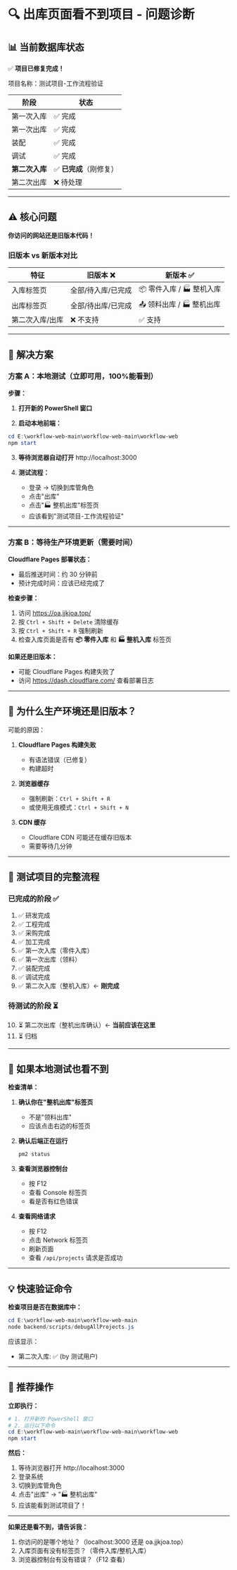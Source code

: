 # 🔍 出库页面看不到项目 - 问题诊断

## 📊 当前数据库状态

✅ **项目已修复完成！**

项目名称：测试项目-工作流程验证

| 阶段 | 状态 |
|------|------|
| 第一次入库 | ✅ 完成 |
| 第一次出库 | ✅ 完成 |
| 装配 | ✅ 完成 |
| 调试 | ✅ 完成 |
| **第二次入库** | ✅ **已完成**（刚修复） |
| 第二次出库 | ❌ 待处理 |

---

## ⚠️ 核心问题

**你访问的网站还是旧版本代码！**

### 旧版本 vs 新版本对比

| 特征 | 旧版本 ❌ | 新版本 ✅ |
|------|----------|----------|
| 入库标签页 | 全部/待入库/已完成 | 📦 零件入库 / 🏭 整机入库 |
| 出库标签页 | 全部/待出库/已完成 | 📤 领料出库 / 🏭 整机出库 |
| 第二次入库/出库 | ❌ 不支持 | ✅ 支持 |

---

## 🎯 解决方案

### 方案 A：本地测试（立即可用，100%能看到）

**步骤：**

1. **打开新的 PowerShell 窗口**

2. **启动本地前端：**
```powershell
cd E:\workflow-web-main\workflow-web-main\workflow-web
npm start
```

3. **等待浏览器自动打开** http://localhost:3000

4. **测试流程：**
   - 登录 → 切换到库管角色
   - 点击"出库"
   - 点击"🏭 整机出库"标签页
   - 应该看到"测试项目-工作流程验证"

---

### 方案 B：等待生产环境更新（需要时间）

**Cloudflare Pages 部署状态：**
- 最后推送时间：约 30 分钟前
- 预计完成时间：应该已经完成了

**检查步骤：**

1. 访问 https://oa.jjkjoa.top/
2. 按 `Ctrl + Shift + Delete` 清除缓存
3. 按 `Ctrl + Shift + R` 强制刷新
4. 检查入库页面是否有 **📦 零件入库** 和 **🏭 整机入库** 标签页

**如果还是旧版本：**
- 可能 Cloudflare Pages 构建失败了
- 访问 https://dash.cloudflare.com/ 查看部署日志

---

## 🐛 为什么生产环境还是旧版本？

可能的原因：

1. **Cloudflare Pages 构建失败**
   - 有语法错误（已修复）
   - 构建超时
   
2. **浏览器缓存**
   - 强制刷新：`Ctrl + Shift + R`
   - 或使用无痕模式：`Ctrl + Shift + N`

3. **CDN 缓存**
   - Cloudflare CDN 可能还在缓存旧版本
   - 需要等待几分钟

---

## 📝 测试项目的完整流程

### 已完成的阶段 ✅
1. ✅ 研发完成
2. ✅ 工程完成
3. ✅ 采购完成
4. ✅ 加工完成
5. ✅ 第一次入库（零件入库）
6. ✅ 第一次出库（领料）
7. ✅ 装配完成
8. ✅ 调试完成
9. ✅ 第二次入库（整机入库）← **刚完成**

### 待测试的阶段 ⏳
10. ⏳ 第二次出库（整机出库确认）← **当前应该在这里**
11. ⏳ 归档

---

## 🔧 如果本地测试也看不到

**检查清单：**

1. **确认你在"整机出库"标签页**
   - 不是"领料出库"
   - 应该点击右边的标签页

2. **确认后端正在运行**
   ```powershell
   pm2 status
   ```

3. **查看浏览器控制台**
   - 按 F12
   - 查看 Console 标签页
   - 看是否有红色错误

4. **查看网络请求**
   - 按 F12
   - 点击 Network 标签页
   - 刷新页面
   - 查看 `/api/projects` 请求是否成功

---

## 💡 快速验证命令

**检查项目是否在数据库中：**
```powershell
cd E:\workflow-web-main\workflow-web-main
node backend/scripts/debugAllProjects.js
```

应该显示：
- 第二次入库: ✅ (by 测试用户)

---

## 🎯 推荐操作

**立即执行：**
```powershell
# 1. 打开新的 PowerShell 窗口
# 2. 运行以下命令
cd E:\workflow-web-main\workflow-web-main\workflow-web
npm start
```

**然后：**
1. 等待浏览器打开 http://localhost:3000
2. 登录系统
3. 切换到库管角色
4. 点击"出库" → "🏭 整机出库"
5. 应该能看到测试项目了！

---

**如果还是看不到，请告诉我：**
1. 你访问的是哪个地址？（localhost:3000 还是 oa.jjkjoa.top）
2. 入库页面有没有标签页？（零件入库/整机入库）
3. 浏览器控制台有没有错误？（F12 查看）

